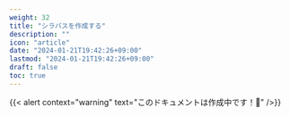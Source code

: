 ```yaml
---
weight: 32
title: "シラバスを作成する"
description: ""
icon: "article"
date: "2024-01-21T19:42:26+09:00"
lastmod: "2024-01-21T19:42:26+09:00"
draft: false
toc: true
---
```

{{< alert context="warning" text="このドキュメントは作成中です！👷" />}}